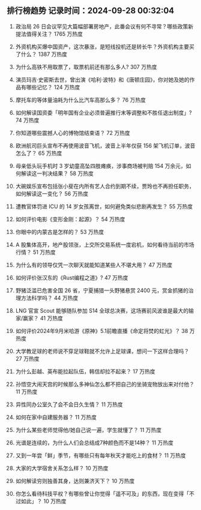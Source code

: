 
## 排行榜趋势 记录时间：2024-09-28 00:32:04
  
  1. 政治局 26 日会议罕见大篇幅部署房地产，此番会议有何不寻常？哪些政策新提法值得关注？ 1765 万热度
    
  2. 外资机构买爆中国资产，这次暴涨，是短线投机还是转长牛？外资机构主要买了什么？ 1387 万热度
    
  3. 为什么高铁不用取票了，取票机前还有那么多人? 307 万热度
    
  4. 演员玛吉·史密斯去世，曾出演《哈利·波特》和《唐顿庄园》，你对她及她的作品有哪些记忆？ 124 万热度
    
  5. 摩托车的等体量油耗为什么比汽车高那么多？ 76 万热度
    
  6. 如何解读国资委「明年国有企业必须普遍推行末等调整和不胜任退出制度」? 74 万热度
    
  7. 你知道哪些震撼人心的博物馆结束语？ 72 万热度
    
  8. 欧洲航司巨头宣布不再使用波音飞机，波音上半年仅获 156 架飞机订单，波音怎么了？ 65 万热度
    
  9. 母亲低头玩手机时 3 岁幼童高坠四肢瘫痪，涉事商场被判赔 154 万余元，如何解读这一判决结果？ 58 万热度
    
  10. 大碗娱乐宣布包括张小斐在内所有艺人合约到期不续，贾玲也不再担任职务，如何解读这一变化？ 56 万热度
    
  11. 遭教官体罚进 ICU 的 14 岁女孩离世，如何避免类似悲剧再发生？ 55 万热度
    
  12. 如何评价电影《变形金刚：起源》？ 54 万热度
    
  13. 你眼中的内蒙古是怎样的？ 53 万热度
    
  14. A 股集体高开，地产股领涨，上交所交易系统一度宕机，如何看待当前的市场行情？ 51 万热度
    
  15. 为什么有的领导仅凭一次聊天就能知道某些人不堪大用？ 47 万热度
    
  16. 如何评价张汉东的《Rust编程之道》? 47 万热度
    
  17. 野猪泛滥已危害全国 26 省，宁夏捕猎一头野猪悬赏 2400 元，赏金抓猪的治理方法科学吗？ 44 万热度
    
  18. LNG 官宣 Scout 能够随队参加 S14 全球总决赛，这场赛前风波谁是最大的输家/赢家？ 41 万热度
    
  19. 如何评价2024年9月米哈游《原神》5.1前瞻直播《命定将焚的虹光》？ 38 万热度
    
  20. 大学教足球的老师说不穿足球鞋就不允许上足球课，想问一下这样合理吗？ 27 万热度
    
  21. 为什么彭越、英布能拉起队伍，韩信却拉不起来？ 17 万热度
    
  22. 孙悟空大闹天宫的时候那么多神仙怎么都不把自己的坐骑宠物放出来对付他？ 11 万热度
    
  23. 异性同办公室久了会不会日久生情？ 11 万热度
    
  24. 如何在家中自建服务器？ 11 万热度
    
  25. 为什么某些老师觉得他/她自己说一遍，学生就懂了？ 11 万热度
    
  26. 光谱是连续的，为什么人们会总结成7种颜色而不是14种？ 11 万热度
    
  27. 又到一年尝「鲜」季节，有哪些只有每年秋天才能吃上的食材？ 11 万热度
    
  28. 大家的大学宿舍关系怎么样？ 10 万热度
    
  29. 如何解读穷则独善其身，达则兼济天下？ 10 万热度
    
  30. 你怎么看待科技平权？有哪些曾让你觉得「遥不可及」的东西，现在变得「不过如此」？ 10 万热度
    